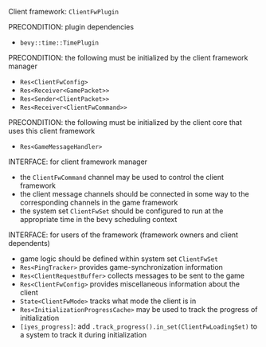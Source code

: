 Client framework: `ClientFwPlugin`

PRECONDITION: plugin dependencies
- `bevy::time::TimePlugin`

PRECONDITION: the following must be initialized by the client framework manager
- `Res<ClientFwConfig>`
- `Res<Receiver<GamePacket>>`
- `Res<Sender<ClientPacket>>`
- `Res<Receiver<ClientFwCommand>>`

PRECONDITION: the following must be initialized by the client core that uses this client framework
- `Res<GameMessageHandler>`

INTERFACE: for client framework manager
- the `ClientFwCommand` channel may be used to control the client framework
- the client message channels should be connected in some way to the corresponding channels in the game framework
- the system set `ClientFwSet` should be configured to run at the appropriate time in the bevy scheduling context

INTERFACE: for users of the framework (framework owners and client dependents)
- game logic should be defined within system set `ClientFwSet`
- `Res<PingTracker>` provides game-synchronization information
- `Res<ClientRequestBuffer>` collects messages to be sent to the game
- `Res<ClientFwConfig>` provides miscellaneous information about the client
- `State<ClientFwMode>` tracks what mode the client is in
- `Res<InitializationProgressCache>` may be used to track the progress of initialization
- `[iyes_progress]`: add `.track_progress().in_set(ClientFwLoadingSet)` to a system to track it during initialization
